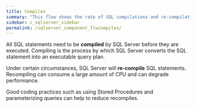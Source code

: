 ```yaml
---
title: ﻿Compiles
summary: "This flow shows the rate of SQL compilations and re-compilations."
sidebar: c_sqlserver_sidebar
permalink: /sqlserver_component_flwcompiles/
---
```



All SQL statements need to be **compiled** by SQL Server
 before they are executed. Compiling is the process by which SQL Server
 converts the SQL statement into an executable query plan.

 Under certain circumstances, SQL Server will **re-compile**
 SQL statements. Recompiling can consume a large amount of CPU and can degrade performance.

 Good coding practices such as using Stored Procedures and parameterizing queries can help to reduce recompiles.
